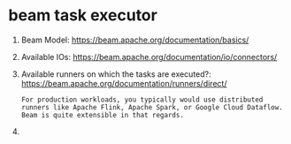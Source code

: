 # beam task executor

1. Beam Model: https://beam.apache.org/documentation/basics/

2. Available IOs: https://beam.apache.org/documentation/io/connectors/

3. Available runners on which the tasks are executed?: https://beam.apache.org/documentation/runners/direct/
    ```
   For production workloads, you typically would use distributed runners like Apache Flink, Apache Spark, or Google Cloud Dataflow. Beam is quite extensible in that regards.
    ```
4. 